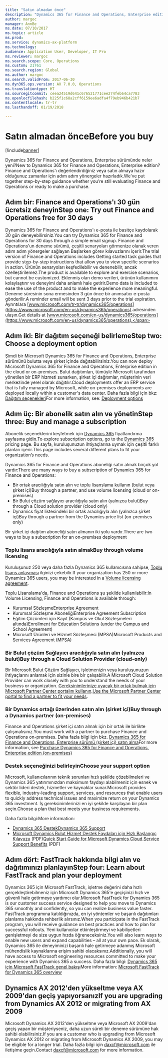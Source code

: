 ```yaml
---
title: "Satın almadan önce"
description: "Dynamics 365 for Finance and Operations, Enterprise edition satın almayı düşündüğünüzde adım adım yönergeler."
author: margoc
manager: AnnBe
ms.date: 07/10/2017
ms.topic: article
ms.prod: 
ms.service: dynamics-ax-platform
ms.technology: 
audience: Application User, Developer, IT Pro
ms.reviewer: margoc
ms.search.scope: Core, Operations
ms.custom: 21761
ms.search.region: Global
ms.author: margoc
ms.search.validFrom: 2017-06-30
ms.dyn365.ops.version: AX 7.0.0, Operations
ms.translationtype: HT
ms.sourcegitcommit: ceea24519d641c676521771cee274feb64ca7783
ms.openlocfilehash: b225f1c68a2cff6159ee6adfa4f79eb946b421b7
ms.contentlocale: tr-tr
ms.lasthandoff: 01/19/2018

---
```


# <a name="before-you-buy"></a><span data-ttu-id="97a90-103">Satın almadan önce</span><span class="sxs-lookup"><span data-stu-id="97a90-103">Before you buy</span></span> 

[!include[banner](../includes/banner.md)]

<span data-ttu-id="97a90-104">Dynamics 365 for Finance and Operations, Enterprise sürümünde neler yeni?</span><span class="sxs-lookup"><span data-stu-id="97a90-104">New to Dynamics 365 for Finance and Operations, Enterprise edition?</span></span> <span data-ttu-id="97a90-105">Finance and Operations'ı değerlendirdiğiniz veya satın almaya hazır olduğunuz zamanlar için adım adım yönergeler hazırladık.</span><span class="sxs-lookup"><span data-stu-id="97a90-105">We've put together step-by-step guidance whether you’re still evaluating Finance and Operations or ready to make a purchase.</span></span>

## <a name="step-one--try-out-finance-and-operations-free-for-30-days"></a><span data-ttu-id="97a90-106">Adım bir: Finance and Operations'ı 30 gün ücretsiz deneyin</span><span class="sxs-lookup"><span data-stu-id="97a90-106">Step one:  Try out Finance and Operations free for 30 days</span></span>
<span data-ttu-id="97a90-107">Dynamics 365 for Finance and Operations'ı e-posta ile basitçe kaydolarak 30 gün deneyebilirsiniz.</span><span class="sxs-lookup"><span data-stu-id="97a90-107">You can try Dynamics 365 for Finance and Operations for 30 days through a simple email signup.</span></span> <span data-ttu-id="97a90-108">Finance and Operations'un deneme sürümü, çeşitli senaryoları görmenize olanak veren adım adım yönergeler sağlayan Başlarken görev kılavuzlarını içerir.</span><span class="sxs-lookup"><span data-stu-id="97a90-108">The trial version of Finance and Operations includes Getting started task guides that provide step-by-step instructions that allow you to view specific scenarios in action.</span></span> <span data-ttu-id="97a90-109">Ürünün senaryoları keşfedilebilir ve denenebilir, ancak özelleştirilemez.</span><span class="sxs-lookup"><span data-stu-id="97a90-109">The product is available to explore and exercise scenarios, but cannot be customized.</span></span> <span data-ttu-id="97a90-110">Eklenmiş olan demo verileri, ürünün kullanımını kolaylaştırır ve deneyimi daha anlamlı hale getirir.</span><span class="sxs-lookup"><span data-stu-id="97a90-110">Demo data is included to ease the use of the product and to make the experience more meaningful.</span></span> <span data-ttu-id="97a90-111">Deneme süresinin sona ermesinden 3 gün önce bir anımsatıcı e-posta gönderilir.</span><span class="sxs-lookup"><span data-stu-id="97a90-111">A reminder email will be sent 3 days prior to the trial expiration.</span></span> <span data-ttu-id="97a90-112">Ayrıntılara [www.microsoft.com/tr-tr/dynamics365/operations](https://www.microsoft.com/en-us/dynamics365/operations) adresinden ulaşın.</span><span class="sxs-lookup"><span data-stu-id="97a90-112">Get details at [www.microsoft.com/en-us/dynamics365/operations](https://www.microsoft.com/en-us/dynamics365/operations).</span></span>

## <a name="step-two-choose-a-deployment-option"></a><span data-ttu-id="97a90-113">Adım iki: Bir dağıtım seçeneği belirleme</span><span class="sxs-lookup"><span data-stu-id="97a90-113">Step two: Choose a deployment option</span></span>
<span data-ttu-id="97a90-114">Şimdi bir Microsoft Dynamics 365 for Finance and Operations, Enterprise sürümünü bulutta veya şirket içinde dağıtabilirsiniz.</span><span class="sxs-lookup"><span data-stu-id="97a90-114">You can now deploy Microsoft Dynamics 365 for Finance and Operations, Enterprise edition in the cloud or on-premises.</span></span> <span data-ttu-id="97a90-115">Bulut dağıtımları, tümüyle Microsoft tarafından yönetilen bir ERP hizmeti sunarken, şirket içi dağıtımlar, müşterinin veri merkezinde yerel olarak dağıtılır.</span><span class="sxs-lookup"><span data-stu-id="97a90-115">Cloud deployments offer an ERP service that is fully managed by Microsoft, while on-premises deployments are deployed locally within a customer's data center.</span></span>
<span data-ttu-id="97a90-116">Daha fazla bilgi için bkz: [Dağıtım seçenekleri](../../dev-itpro/deployment/choose-deployment-type.md)</span><span class="sxs-lookup"><span data-stu-id="97a90-116">For more information, see: [Deployment options](../../dev-itpro/deployment/choose-deployment-type.md)</span></span> 

## <a name="step-three-buy-and-manage-a-subscription"></a><span data-ttu-id="97a90-117">Adım üç: Bir abonelik satın alın ve yönetin</span><span class="sxs-lookup"><span data-stu-id="97a90-117">Step three: Buy and manage a subscription</span></span>
<span data-ttu-id="97a90-118">Abonelik seçeneklerini keşfetmek için [Dynamics 365](https://www.microsoft.com/en-us/dynamics365/pricing) fiyatlandırma sayfasına gidin.</span><span class="sxs-lookup"><span data-stu-id="97a90-118">To explore subscription options, go to the [Dynamics 365](https://www.microsoft.com/en-us/dynamics365/pricing) pricing page.</span></span> <span data-ttu-id="97a90-119">Bu sayfa, kuruluşunuzun ihtiyaçlarına uymak için çeşitli farklı planları içerir.</span><span class="sxs-lookup"><span data-stu-id="97a90-119">This page includes several different plans to fit your organization’s needs.</span></span>

<span data-ttu-id="97a90-120">Dynamics 365 for Finance and Operations aboneliği satın almak birçok yol vardır:</span><span class="sxs-lookup"><span data-stu-id="97a90-120">There are many ways to buy a subscription of Dynamics 365 for Finance and Operations:</span></span>
- <span data-ttu-id="97a90-121">Bir ortak aracılığıyla satın alın ve toplu lisanslama kullanın (bulut veya şirket içi)</span><span class="sxs-lookup"><span data-stu-id="97a90-121">Buy through a partner, and use volume licensing (cloud or on-premises)</span></span>
- <span data-ttu-id="97a90-122">Bir Bulut çözüm sağlayıcı aracılığıyla satın alın (yalnızca bulut)</span><span class="sxs-lookup"><span data-stu-id="97a90-122">Buy through a Cloud solution provider (cloud only)</span></span>
- <span data-ttu-id="97a90-123">Dynamics fiyat listesindeki bir ortak aracılığıyla alın (yalnızca şirket içi)</span><span class="sxs-lookup"><span data-stu-id="97a90-123">Buy through a partner from the Dynamics price list (on-premises only)</span></span>

<span data-ttu-id="97a90-124">Bir şirket içi dağıtım aboneliği satın almanın iki yolu vardır.</span><span class="sxs-lookup"><span data-stu-id="97a90-124">There are two ways to buy a subscription for an on-premises deployment</span></span>

### <a name="buy-through-volume-licensing"></a><span data-ttu-id="97a90-125">Toplu lisans aracılığıyla satın almak</span><span class="sxs-lookup"><span data-stu-id="97a90-125">Buy through volume licensing</span></span>
<span data-ttu-id="97a90-126">Kuruluşunuz 250 veya daha fazla Dynamics 365 kullanıcısına sahipse, [Toplu lisans anlaşması](https://www.microsoft.com/en-us/licensing/how-to-buy/how-to-buy.aspx) ilginizi çekebilir.</span><span class="sxs-lookup"><span data-stu-id="97a90-126">If your organization has 250 or more Dynamics 365 users, you may be interested in a [Volume licensing agreement](https://www.microsoft.com/en-us/licensing/how-to-buy/how-to-buy.aspx).</span></span> 

<span data-ttu-id="97a90-127">Toplu Lisanslama'da, Finance and Operations şu şekilde kullanılabilir:</span><span class="sxs-lookup"><span data-stu-id="97a90-127">In Volume Licensing, Finance and Operations is available through:</span></span>
- <span data-ttu-id="97a90-128">Kurumsal Sözleşme</span><span class="sxs-lookup"><span data-stu-id="97a90-128">Enterprise Agreement</span></span>
- <span data-ttu-id="97a90-129">Kurumsal Sözleşme Aboneliği</span><span class="sxs-lookup"><span data-stu-id="97a90-129">Enterprise Agreement Subscription</span></span>
- <span data-ttu-id="97a90-130">Eğitim Çözümleri için Kayıt (Kampüs ve Okul Sözleşmeleri altında)</span><span class="sxs-lookup"><span data-stu-id="97a90-130">Enrollment for Education Solutions (under the Campus and School Agreement)</span></span>
- <span data-ttu-id="97a90-131">Microsoft Ürünleri ve Hizmet Sözleşmesi (MPSA)</span><span class="sxs-lookup"><span data-stu-id="97a90-131">Microsoft Products and Services Agreement (MPSA)</span></span>

### <a name="buy-through-a-cloud-solution-provider-cloud-only"></a><span data-ttu-id="97a90-132">Bir Bulut çözüm Sağlayıcı aracılığıyla satın alın (yalnızca bulut)</span><span class="sxs-lookup"><span data-stu-id="97a90-132">Buy through a Cloud Solution Provider (cloud-only)</span></span>
<span data-ttu-id="97a90-133">Bir Microsoft Bulut Çözüm Sağlayıcı, işletmenizin veya kuruluşunuzun ihtiyaçlarını anlamak için sizinle bire bir çalışabilir.</span><span class="sxs-lookup"><span data-stu-id="97a90-133">A Microsoft Cloud Solution Provider can work closely with you to understand the needs of your business or organization.</span></span> <span data-ttu-id="97a90-134">[Gereksinimlerinize uyacak bir ortak bulmak için Microsoft Partner Center portalını kullanın](https://partnercenter.microsoft.com/en-us/partner/home).</span><span class="sxs-lookup"><span data-stu-id="97a90-134">[Use the Microsoft Partner Center portal to find a partner to fit your needs](https://partnercenter.microsoft.com/en-us/partner/home).</span></span> 

### <a name="buy-through-a-dynamics-partner-on-premises"></a><span data-ttu-id="97a90-135">Bir Dynamics ortağı üzerinden satın alın (şirket içi)</span><span class="sxs-lookup"><span data-stu-id="97a90-135">Buy through a Dynamics partner (on-premises)</span></span>
<span data-ttu-id="97a90-136">Finance and Operations şirket içi satın almak için bir ortak ile birlikte çalışmalısınız.</span><span class="sxs-lookup"><span data-stu-id="97a90-136">You must work with a partner to purchase Finance and Operations on-premises.</span></span> <span data-ttu-id="97a90-137">Daha fazla bilgi için bkz. [Dynamics 365 for Finance and Operations, Enterprise sürümü (şirket içi) satın alma](purchase-on-premises.md)</span><span class="sxs-lookup"><span data-stu-id="97a90-137">For more information, see [Purchase Dynamics 365 for Finance and Operations, Enterprise edition (on-premises)](purchase-on-premises.md)</span></span>

### <a name="choose-your-support-option"></a><span data-ttu-id="97a90-138">Destek seçeneğinizi belirleyin</span><span class="sxs-lookup"><span data-stu-id="97a90-138">Choose your support option</span></span>
<span data-ttu-id="97a90-139">Microsoft, kullanıcılarının teknik sorunları hızlı şekilde çözebilmeleri ve Dynamics 365 yatırımınızdan maksimum faydayı alabilmeniz için esnek ve sektör lideri destek, hizmetler ve kaynaklar sunar.</span><span class="sxs-lookup"><span data-stu-id="97a90-139">Microsoft provides flexible, industry-leading support, services, and resources that enable users to quickly address technical issues and maximize return on your Dynamics 365 investment.</span></span> <span data-ttu-id="97a90-140">İş gereksinimlerinizi en iyi şekilde karşılayan bir plan seçin.</span><span class="sxs-lookup"><span data-stu-id="97a90-140">Choose a plan that best meets your business requirements.</span></span> 

<span data-ttu-id="97a90-141">Daha fazla bilgi:</span><span class="sxs-lookup"><span data-stu-id="97a90-141">More information:</span></span> 
- [<span data-ttu-id="97a90-142">Dynamics 365 Destek</span><span class="sxs-lookup"><span data-stu-id="97a90-142">Dynamics 365 Support</span></span>](https://www.microsoft.com/en-us/dynamics365/support)
- <span data-ttu-id="97a90-143">[Microsoft Dynamics Bulut Hizmet Destek Faydaları için Hızlı Başlangıç Kılavuzu](http://go.microsoft.com/fwlink/?LinkId=530335) (PDF)</span><span class="sxs-lookup"><span data-stu-id="97a90-143">[Quick Start Guide for Microsoft Dynamics Cloud Service Support Benefits](http://go.microsoft.com/fwlink/?LinkId=530335) (PDF)</span></span>

## <a name="step-four-learn-about-fasttrack-and-plan-your-deployment"></a><span data-ttu-id="97a90-144">Adım dört: FastTrack hakkında bilgi alın ve dağıtımınızı planlayın</span><span class="sxs-lookup"><span data-stu-id="97a90-144">Step four: Learn about FastTrack and plan your deployment</span></span>
<span data-ttu-id="97a90-145">Dynamics 365 için Microsoft FastTrack, işletme değerini daha hızlı gerçekleştirebilmeniz için Microsoft Dynamics 365'e geçişinizi hızlı ve güvenli hale getirmeye yardımcı olur.</span><span class="sxs-lookup"><span data-stu-id="97a90-145">Microsoft FastTrack for Dynamics 365 is our customer success service designed to help you move to Dynamics 365 smoothly and confidently, so you can realize business value faster.</span></span> <span data-ttu-id="97a90-146">FastTrack programına katıldığınızda, en iyi yöntemler ve başarılı dağıtımları planlama hakkında rehberlik alırsınız.</span><span class="sxs-lookup"><span data-stu-id="97a90-146">When you participate in the FastTrack program, you will receive guidance on best practices and how to plan for successful rollouts.</span></span> <span data-ttu-id="97a90-147">Yeni kullanıcılar etkinleştirmeyi ve kabiliyetleri genişletmeyi de size uygun hızda öğreneceksiniz.</span><span class="sxs-lookup"><span data-stu-id="97a90-147">You will also learn ways to enable new users and expand capabilities – all at your own pace.</span></span> <span data-ttu-id="97a90-148">Ek olarak, Dynamics 365 ile deneyiminizi başarılı hale getirmeye adanmış Microsoft mühendislik kaynaklarına erişim sahibi olacaksınız.</span><span class="sxs-lookup"><span data-stu-id="97a90-148">Additionally, you will have access to Microsoft engineering resources committed to make your experience with Dynamics 365 a success.</span></span> <span data-ttu-id="97a90-149">Daha fazla bilgi: [Dynamics 365 için Microsoft FastTrack genel bakışı](fasttrack-dynamics-365-overview.md)</span><span class="sxs-lookup"><span data-stu-id="97a90-149">More information: [Microsoft FastTrack for Dynamics 365 overview](fasttrack-dynamics-365-overview.md)</span></span> 

## <a name="if-you-are-upgrading-from-dynamics-ax-2012-or-migrating-from-ax-2009"></a><span data-ttu-id="97a90-150">Dynamics AX 2012'den yükseltme veya AX 2009'dan geçiş yapıyorsanız</span><span class="sxs-lookup"><span data-stu-id="97a90-150">If you are upgrading from Dynamics AX 2012 or migrating from AX 2009</span></span>
<span data-ttu-id="97a90-151">Microsoft Dynamics AX 2012'den yükseltme veya Microsoft AX 2009'dan geçiş yapan bir müşteriyseniz, daha uzun süreli bir deneme sürümüne hak sahibi olabilirsiniz.</span><span class="sxs-lookup"><span data-stu-id="97a90-151">If you are a customer who is upgrading from Microsoft Dynamics AX 2012 or migrating from Microsoft Dynamics AX 2009, you may be eligible for a longer trial.</span></span> <span data-ttu-id="97a90-152">Daha fazla bilgi için <daxcf@microsoft.com> ile iletişime geçin.</span><span class="sxs-lookup"><span data-stu-id="97a90-152">Contact <daxcf@microsoft.com> for more information.</span></span> 


